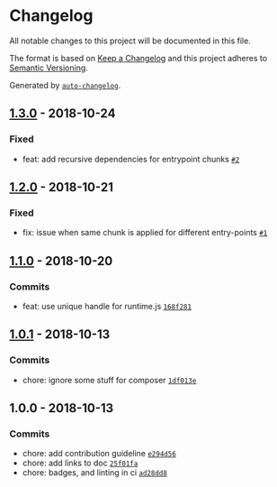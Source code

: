 # Changelog

All notable changes to this project will be documented in this file.

The format is based on [Keep a Changelog](http://keepachangelog.com/en/1.0.0/)
and this project adheres to [Semantic Versioning](http://semver.org/spec/v2.0.0.html).

Generated by [`auto-changelog`](https://github.com/CookPete/auto-changelog).

## [1.3.0](https://github.com/swashata/wpackio-enqueue/compare/1.2.0...1.3.0) - 2018-10-24

### Fixed

- feat: add recursive dependencies for entrypoint chunks [`#2`](https://github.com/swashata/wpackio-enqueue/issues/2)

## [1.2.0](https://github.com/swashata/wpackio-enqueue/compare/1.1.0...1.2.0) - 2018-10-21

### Fixed

- fix: issue when same chunk is applied for different entry-points [`#1`](https://github.com/swashata/wpackio-enqueue/issues/1)

## [1.1.0](https://github.com/swashata/wpackio-enqueue/compare/1.0.1...1.1.0) - 2018-10-20

### Commits

- feat: use unique handle for runtime.js [`168f281`](https://github.com/swashata/wpackio-enqueue/commit/168f2816232b2eb2c2686ef51603eb253981f631)

## [1.0.1](https://github.com/swashata/wpackio-enqueue/compare/1.0.0...1.0.1) - 2018-10-13

### Commits

- chore: ignore some stuff for composer [`1df013e`](https://github.com/swashata/wpackio-enqueue/commit/1df013e09974fac27cc9f9cb28da769a44d958d8)

## 1.0.0 - 2018-10-13

### Commits

- chore: add contribution guideline [`e294d56`](https://github.com/swashata/wpackio-enqueue/commit/e294d56f79e4f719bb7ca0815fb06b045429794e)
- chore: add links to doc [`25f01fa`](https://github.com/swashata/wpackio-enqueue/commit/25f01faa73b57f7129fc1ebd02d2fa67ffaa074e)
- chore: badges, and linting in ci [`ad28dd8`](https://github.com/swashata/wpackio-enqueue/commit/ad28dd8acf23cad3cf855ef25d0bf201a52d79bc)
